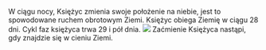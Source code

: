 W ciągu nocy, Księżyc zmienia swoje położenie na niebie, jest to spowodowane ruchem obrotowym Ziemi.
Księżyc obiega Ziemię w ciągu 28 dni.
Cykl faz księżyca trwa 29 i pół dnia.
![](Załączniki/Pasted%20image%2020240404083158.png)
Zaćmienie Księżyca nastąpi, gdy znajdzie się w cieniu Ziemi.
